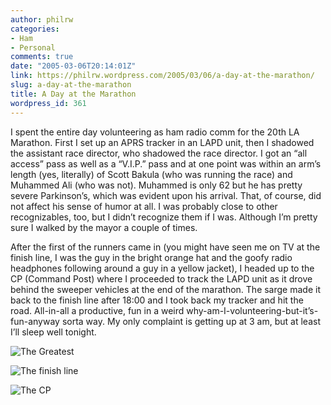 ```yaml
---
author: philrw
categories:
- Ham
- Personal
comments: true
date: "2005-03-06T20:14:01Z"
link: https://philrw.wordpress.com/2005/03/06/a-day-at-the-marathon/
slug: a-day-at-the-marathon
title: A Day at the Marathon
wordpress_id: 361
---
```


I spent the entire day volunteering as ham radio comm for the 20th LA Marathon. First I set up an APRS tracker in an LAPD unit, then I shadowed the assistant race director, who shadowed the race director. I got an “all access” pass as well as a “V.I.P.” pass and at one point was within an arm’s length (yes, literally) of Scott Bakula (who was running the race) and Muhammed Ali (who was not). Muhammed is only 62 but he has pretty severe Parkinson’s, which was evident upon his arrival. That, of course, did not affect his sense of humor at all. I was probably close to other recognizables, too, but I didn’t recognize them if I was. Although I’m pretty sure I walked by the mayor a couple of times.

After the first of the runners came in (you might have seen me on TV at the finish line, I was the guy in the bright orange hat and the goofy radio headphones following around a guy in a yellow jacket), I headed up to the CP (Command Post) where I proceeded to track the LAPD unit as it drove behind the sweeper vehicles at the end of the marathon. The sarge made it back to the finish line after 18:00 and I took back my tracker and hit the road. All-in-all a productive, fun in a weird why-am-I-volunteering-but-it’s-fun-anyway sorta way. My only complaint is getting up at 3 am, but at least I’ll sleep well tonight.

![The Greatest](/images/Photo_030605_006.jpg)

![The finish line](/images/Photo_030605_008.jpg)

![The CP](/images/Photo_030605_010.jpg)
